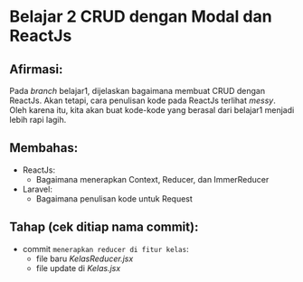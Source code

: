 # Belajar 2 CRUD dengan Modal dan ReactJs

## Afirmasi:
Pada _branch_ belajar1, dijelaskan bagaimana membuat CRUD dengan ReactJs. Akan tetapi, cara penulisan kode pada ReactJs terlihat _messy_. Oleh karena itu, kita akan buat kode-kode yang berasal dari belajar1 menjadi lebih rapi lagih.

## Membahas:
- ReactJs: 
    - Bagaimana menerapkan Context, Reducer, dan ImmerReducer
- Laravel: 
    - Bagaimana penulisan kode untuk Request

## Tahap (cek ditiap nama commit):
- commit ```menerapkan reducer di fitur kelas```:
    - file baru *KelasReducer.jsx*
    - file update di *Kelas.jsx*
